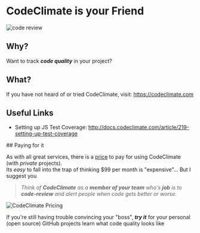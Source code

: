 # CodeClimate is your Friend

![code review](http://i.imgur.com/5pP0EDr.png)

## Why?

Want to track ***code quality*** in your project?

## What?

If you have not heard of or tried CodeClimate, visit:
https://codeclimate.com



## Useful Links

- Setting up JS Test Coverage:
http://docs.codeclimate.com/article/219-setting-up-test-coverage


## Paying for it

As with all great services, there is a
[price](https://codeclimate.com/pricing) to pay for
using CodeClimate (with *private* projects).  
Its *easy* to fall into the trap of thinking
$99 per month is "expensive"... But I suggest you
> *Think of **CodeClimate** as a **member of your team**
> who's **job** is to  
> **code-review** and alert people when code gets better or worse*.

![CodeClimate Pricing](http://i.imgur.com/TmAaGGs.png)

If you're still having trouble convincing your "boss",
***try it*** for your personal (open source) GitHub projects
learn what code quality looks like
